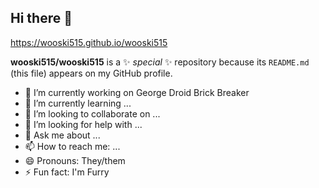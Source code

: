 ## Hi there 👋
https://wooski515.github.io/wooski515

**wooski515/wooski515** is a ✨ _special_ ✨ repository because its `README.md` (this file) appears on my GitHub profile.

- 🔭 I’m currently working on George Droid Brick Breaker
- 🌱 I’m currently learning ...
- 👯 I’m looking to collaborate on ...
- 🤔 I’m looking for help with ...
- 💬 Ask me about ...
- 📫 How to reach me: ...
- 😄 Pronouns: They/them
- ⚡ Fun fact: I'm Furry

